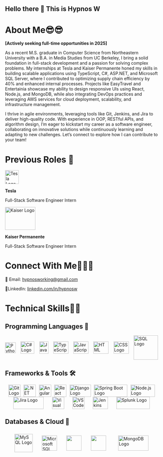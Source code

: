 ## Hello there 👋 This is Hypnos W

# About Me😎😎

**[Actively seeking full-time opportunities in 2025]**

As a recent M.S. graduate in Computer Science from Northeastern University with a B.A. in Media Studies from UC Berkeley, I bring a solid foundation in full-stack development and a passion for solving complex problems. My internships at Tesla and Kaiser Permanente honed my skills in building scalable applications using TypeScript, C#, ASP.NET, and Microsoft SQL Server, where I contributed to optimizing supply chain efficiency by 40% and enhanced internal processes. Projects like EasyTravel and Entertainia showcase my ability to design responsive UIs using React, Node.js, and MongoDB, while also integrating DevOps practices and leveraging AWS services for cloud deployment, scalability, and infrastructure management.

I thrive in agile environments, leveraging tools like Git, Jenkins, and Jira to deliver high-quality code. With experience in OOP, RESTful APIs, and algorithm design, I’m eager to kickstart my career as a software engineer, collaborating on innovative solutions while continuously learning and adapting to new challenges. Let’s connect to explore how I can contribute to your team!

# Previous Roles 🏢

<a href="https://www.tesla.com">
    <img src="https://upload.wikimedia.org/wikipedia/commons/thumb/e/e8/Tesla_logo.png/1200px-Tesla_logo.png" alt="Tesla Logo" width="45" style="height: 45px;">
</a>

<b>Tesla</b>

Full-Stack Software Engineer Intern

<a href="https://healthy.kaiserpermanente.org">
    <img src="https://crpd.com/staging/wp-content/uploads/kaiser-permanente-logo-png-transparent.png" alt="Kaiser Logo" width="100" style="height: 75px;">
</a>

<b>Kaiser Permanente</b>

Full-Stack Software Engineer Intern

# Connect With Me🧑‍🤝‍🧑

📧 Email: hypnosworking@gmail.com

🔗LinkedIn: [linkedin.com/in/hypnosw](https://www.linkedin.com/in/hypnosw)

# Technical Skills🧑‍💻

## Programming Languages 📕

<div style="display: flex; justify-content: space-between; align-items: center; flex-wrap: wrap;">
    <a href="https://www.python.org">
        <img src="https://upload.wikimedia.org/wikipedia/commons/thumb/c/c3/Python-logo-notext.svg/1200px-Python-logo-notext.svg.png" alt="Python Logo" width="35" style="height: 35px;">
    </a>
    <a href="https://learn.microsoft.com/en-us/dotnet/csharp/" target="_blank">
        <img src="https://upload.wikimedia.org/wikipedia/commons/4/4f/Csharp_Logo.png" alt="C# Logo" width="45" style="height: 40px;">
    </a>
    <a href="https://www.java.com/">
        <img src="https://upload.wikimedia.org/wikipedia/en/3/30/Java_programming_language_logo.svg" alt="Java Logo" width="30" style="height: 40px;">
    </a>
    <a href="https://www.typescriptlang.org/">
        <img src="https://upload.wikimedia.org/wikipedia/commons/thumb/f/f5/Typescript.svg/1200px-Typescript.svg.png" alt="TypeScript Logo" width="50" style="height: 40px;">
    </a>
    <a href="https://developer.mozilla.org/en-US/docs/Web/JavaScript">
        <img src="https://upload.wikimedia.org/wikipedia/commons/6/6a/JavaScript-logo.png" alt="JavaScript Logo" width="50" style="height: 40px;">
    </a>
    <a href="https://developer.mozilla.org/en-US/docs/Web/HTML">
        <img src="https://upload.wikimedia.org/wikipedia/commons/6/61/HTML5_logo_and_wordmark.svg" alt="HTML Logo" width="50" style="height: 40px;">
    </a>
    <a href="https://developer.mozilla.org/en-US/docs/Web/CSS">
        <img src="https://upload.wikimedia.org/wikipedia/commons/6/62/CSS3_logo.svg" alt="CSS Logo" width="50" style="height: 40px;">
    </a>
    <a href="https://www.w3schools.com/sql/">
        <img src="https://upload.wikimedia.org/wikipedia/commons/thumb/d/d7/Sql_data_base_with_logo.svg/2560px-Sql_data_base_with_logo.svg.png" alt="SQL Logo" width="80">
    </a>
</div>

## Frameworks & Tools 🛠️
<div style="display: flex; flex-wrap: wrap; justify-content: space-evenly; align-items: center;">
    <a href="https://git-scm.com/" target="_blank">
        <img src="https://upload.wikimedia.org/wikipedia/commons/thumb/3/3f/Git_icon.svg/2048px-Git_icon.svg.png" alt="Git Logo" width="40" style="height: 40px;">
    </a>
    <a href="https://dotnet.microsoft.com/" target="_blank">
        <img src="https://upload.wikimedia.org/wikipedia/commons/thumb/7/7d/Microsoft_.NET_logo.svg/1024px-Microsoft_.NET_logo.svg.png" alt=".NET Logo" width="40" style="height: 40px;">
    </a>
    <a href="https://angular.io/" target="_blank">
        <img src="https://upload.wikimedia.org/wikipedia/commons/thumb/c/cf/Angular_full_color_logo.svg/2048px-Angular_full_color_logo.svg.png" alt="Angular Logo" width="40" style="height: 40px;">
    </a>
    <a href="https://reactjs.org/" target="_blank">
        <img src="https://upload.wikimedia.org/wikipedia/commons/a/a7/React-icon.svg" alt="React Logo" width="40" style="height: 40px;">
    </a>
    <a href="https://www.djangoproject.com/" target="_blank">
        <img src="https://www.djangoproject.com/m/img/logos/django-logo-positive.png" alt="Django Logo" width="70" style="height: 40px;">
    </a>
    <a href="https://spring.io/" target="_blank">
        <img src="https://upload.wikimedia.org/wikipedia/commons/thumb/4/44/Spring_Framework_Logo_2018.svg/1200px-Spring_Framework_Logo_2018.svg.png" alt="Spring Boot Logo" width="110" style="height: 40px;">
    </a>
    <a href="https://nodejs.org/" target="_blank">
        <img src="https://upload.wikimedia.org/wikipedia/commons/thumb/d/d9/Node.js_logo.svg/2560px-Node.js_logo.svg.png" alt="Node.js Logo" width="80" style="height: 40px;">
    </a>
    <a href="https://www.atlassian.com/software/jira" target="_blank">
        <img src="https://upload.wikimedia.org/wikipedia/commons/thumb/8/8a/Jira_Logo.svg/1200px-Jira_Logo.svg.png" alt="Jira Logo" width="100" style="height: 40px;">
    </a>
    <a href="https://visualstudio.microsoft.com/" target="_blank">
        <img src="https://upload.wikimedia.org/wikipedia/commons/thumb/2/2c/Visual_Studio_Icon_2022.svg/1200px-Visual_Studio_Icon_2022.svg.png" alt="Visual Studio Logo" width="40" style="height: 40px;">
    </a>
    <a href="https://code.visualstudio.com/" target="_blank">
        <img src="https://upload.wikimedia.org/wikipedia/commons/thumb/9/9a/Visual_Studio_Code_1.35_icon.svg/2048px-Visual_Studio_Code_1.35_icon.svg.png" alt="VS Code Logo" width="40" style="height: 40px;">
    </a>
    <a href="https://www.jenkins.io/" target="_blank">
        <img src="https://upload.wikimedia.org/wikipedia/commons/thumb/e/e9/Jenkins_logo.svg/1200px-Jenkins_logo.svg.png" alt="Jenkins Logo" width="50" style="height: 40px;">
    </a>
    <a href="https://www.splunk.com/" target="_blank">
        <img src="https://encrypted-tbn0.gstatic.com/images?q=tbn:ANd9GcQz-PASpJ1kGJj0fkrSX9cbRmWely9ylCCjXQ&s" alt="Splunk Logo" width="110" style="height: 40px;">
    </a>
</div>

## Databases & Cloud 💾

<div style="display: flex; justify-content: space-evenly; align-items: center; flex-wrap: wrap;">
    <a href="https://www.mysql.com/" target="_blank">
        <img src="https://www.svgrepo.com/show/303251/mysql-logo.svg" alt="MySQL Logo" width="60" style="height: 60px; margin: 10px;">
    </a>
    <a href="https://www.microsoft.com/en-us/sql-server" target="_blank">
        <img src="https://www.svgrepo.com/show/303229/microsoft-sql-server-logo.svg" alt="Microsoft SQL Server Logo" width="50" style="height: 50px; margin-right: 10px;">
    </a>
    <a href="https://cloud.google.com/products/databases" target="_blank">
        <img src="https://itignite.com/wp-content/uploads/2021/04/gcp-300x300.png" width="50" style="height: 50px; margin-right: 10px;">
    </a>
    <a href="https://aws.amazon.com/" target="_blank">
        <img src="https://encrypted-tbn0.gstatic.com/images?q=tbn:ANd9GcR2xQcwKitRgXfqdi34DYlocPSEXD2G2zZipg&s" width="50" style="height: 50px; margin-right: 10px;">
    </a>
    <a href="https://www.mongodb.com/" target="_blank">
        <img src="https://encrypted-tbn0.gstatic.com/images?q=tbn:ANd9GcTAGnTL2T8pjRFgzqIxRE19EKDgvzXAgnO7tg&s" alt="MongoDB Logo" width="100" style="height: 50px; margin: 10px;">
    </a>
</div>






